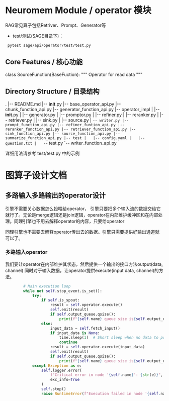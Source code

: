 # Neuromem Module / operator 模块

RAG常见算子包括Retriver、Prompt、Generator等

- test/测试(SAGE目录下)：
```
 pytest sage/api/operator/test/test.py
```

## Core Features / 核心功能
class SourceFunction(BaseFuction):
    """
    Operator for read data
    """



## Directory Structure / 目录结构

.
|-- README.md
|-- __init__.py
|-- base_operator_api.py
|-- chunk_function_api.py
|-- generator_function_api.py
|-- operator_impl
|   |-- __init__.py
|   |-- generator.py
|   |-- promptor.py
|   |-- refiner.py
|   |-- reranker.py
|   |-- retriever.py
|   |-- sink.py
|   |-- source.py
|   `-- writer.py
|-- prompt_function_api.py
|-- refiner_funtion_api.py
|-- reranker_function_api.py
|-- retriever_function_api.py
|-- sink_function_api.py
|-- source_function_api.py
|-- summarize_function_api.py
|-- test
|   |-- config.yaml
|   |-- question.txt
|   `-- test.py
`-- writer_function_api.py

详细用法请参考 test/test.py 中的示例



# 图算子设计文档
## 多路输入多路输出的operator设计
引擎不需要关心数据怎么投喂给operator， 引擎只要把多个输入流的数据交给它就行了。无论是merge逻辑还是join逻辑，operator在内部维护缓冲区和在内部处理。同理引擎也不用去解释operator的内容，只要给operator

同理引擎也不需要去解释operator传出去的数据。引擎只需要提供好输出通道就可以了。


### 多路输入operator
我们要让operator在内部维护其状态，然后提供一个输出的接口方法output(data, channel)
同时对于输入数据，让operator提供execute(input data, channel)的方法。
```python
        # Main execution loop
        while not self.stop_event.is_set():
            try:
                if self.is_spout:
                    result = self.operator.execute()
                    self.emit(result)
                    if self.output_queue.qsize():
                        print(f"{self.name} queue size is{self.output_queue.qsize()} ")
                else:
                    input_data = self.fetch_input()
                    if input_data is None:
                        time.sleep(1)  # Short sleep when no data to process
                        continue
                    result = self.operator.execute(input_data)
                    self.emit(result)
                    if self.output_queue.qsize():
                        print(f"{self.name} queue size is{self.output_queue.qsize()} ")
            except Exception as e:
                self.logger.error(
                    f"Critical error in node '{self.name}': {str(e)}",
                    exc_info=True
                )
                self.stop()
                raise RuntimeError(f"Execution failed in node '{self.name}'")
```